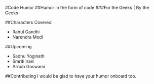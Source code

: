 #Code Humor 
##Humor in the form of code 
###For the Geeks | By the Geeks

##Characters Covered 
* Rahul Gandhi
* Narendra Modi

##Upcoming 
* Sadhu Yoginath
* Smriti Irani
* Arnub Goswami

##Contributing
I would be glad to have your humor onboard too. 
